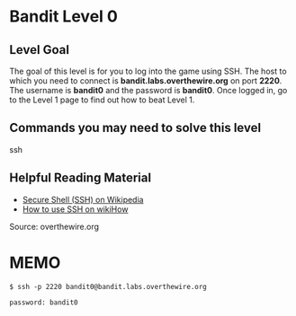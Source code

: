 Bandit Level 0
===============

Level Goal
-----------

The goal of this level is for you to log into the game using SSH. The host to which you need to connect is **bandit.labs.overthewire.org** on port **2220**. The username is **bandit0** and the password is **bandit0**. Once logged in, go to the Level 1 page to find out how to beat Level 1.

Commands you may need to solve this level
-------------------------------------------

ssh


Helpful Reading Material
-------------------------

* [Secure Shell (SSH) on Wikipedia](https://en.wikipedia.org/wiki/Secure_Shell)
* [How to use SSH on wikiHow](https://www.wikihow.com/Use-SSH)


Source: overthewire.org



MEMO
=====

```
$ ssh -p 2220 bandit0@bandit.labs.overthewire.org

password: bandit0
```
